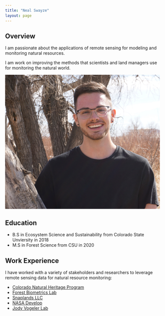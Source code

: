 ```yaml
---
title: "Neal Swayze"
layout: page
---
```


## Overview

I am passionate about the applications of remote sensing for modeling and monitoring natural resources. 

I am work on improving the methods that scientists and land managers use for monitoring the natural world.

![neal_headshot](/photos_and_media/aux_photos/headshot_edited.jpg)

## Education
- B.S in Ecosystem Science and Sustainability from Colorado State Unviersity in 2018
- M.S in Forest Science from CSU in 2020

## Work Experience

I have worked with a variety of stakeholders and researchers to leverage remote sensing data for natural resource monitoring:

- [Colorado Natural Heritage Program][Colorado-Natural-Heritage-Program]
- [Forest Biometrics Lab][Forest-Biometrics-Lab]
- [Snaplands LLC][Snaplands-LLC]
- [NASA Develop][NASA-Develop]
- [Jody Vogeler Lab][Jody-Vogeler-Lab]

[Colorado-Natural-Heritage-Program]: https://cnhp.colostate.edu/
[Forest-Biometrics-Lab]: https://sites.warnercnr.colostate.edu/wtinkham/forest-biometrics-lab/
[Snaplands-LLC]: https://snaplands.com/
[NASA-Develop]: https://develop.larc.nasa.gov
[Jody-Vogeler-Lab]: https://www.nrel.colostate.edu/investigator/jody-vogeler-homepage/
